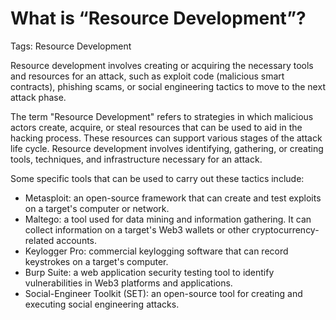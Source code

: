 # What is “Resource Development”?

Tags: Resource Development

Resource development involves creating or acquiring the necessary tools and resources for an attack, such as exploit code (malicious smart contracts), phishing scams, or social engineering tactics to move to the next attack phase.

The term "Resource Development" refers to strategies in which malicious actors create, acquire, or steal resources that can be used to aid in the hacking process. These resources can support various stages of the attack life cycle. Resource development involves identifying, gathering, or creating tools, techniques, and infrastructure necessary for an attack.

Some specific tools that can be used to carry out these tactics include:

- Metasploit: an open-source framework that can create and test exploits on a target's computer or network.
- Maltego: a tool used for data mining and information gathering. It can collect information on a target's Web3 wallets or other cryptocurrency-related accounts.
- Keylogger Pro: commercial keylogging software that can record keystrokes on a target's computer.
- Burp Suite: a web application security testing tool to identify vulnerabilities in Web3 platforms and applications.
- Social-Engineer Toolkit (SET): an open-source tool for creating and executing social engineering attacks.